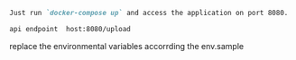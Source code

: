 ```markdown
Just run `docker-compose up` and access the application on port 8080.

api endpoint  host:8080/upload

```
replace the environmental variables accorrding the env.sample
